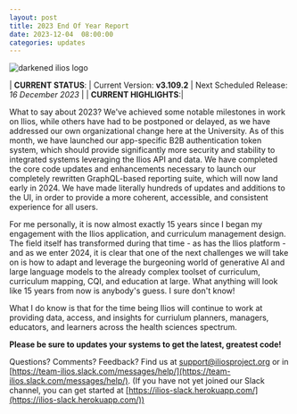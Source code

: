 ```yaml
---
layout: post
title: 2023 End Of Year Report
date: 2023-12-04  08:00:00
categories: updates
---
```


![darkened ilios logo](https://mcusercontent.com/845c4ebabb5b5ae7a6372c715/images/829d4dc8-8cb3-b5f0-2386-c4dd7823b356.png)

| __CURRENT STATUS__:
| Current Version: **v3.109.2**
| Next Scheduled Release: *16 December 2023*
|
| __CURRENT HIGHLIGHTS__:|

What to say about 2023? We've achieved some notable milestones in work on Ilios, while others have had to be postponed or delayed, as we have addressed our own organizational change here at the University. As of this month, we have launched our app-specific B2B authentication token system, which should provide significantly more security and stability to integrated systems leveraging the Ilios API and data. We have completed the core code updates and enhancements necessary to launch our completely rewritten GraphQL-based reporting suite, which will now land early in 2024. We have made literally hundreds of updates and additions to the UI, in order to provide a more coherent, accessible, and consistent experience for all users.

For me personally, it is now almost exactly 15 years since I began my engagement with the Ilios application, and curriculum management design. The field itself has transformed during that time - as has the Ilios platform - and as we enter 2024, it is clear that one of the next challenges we will take on is how to adapt and leverage the burgeoning world of generative AI and large language models to the already complex toolset of curriculum, curriculum mapping, CQI, and education at large. What anything will look like 15 years from now is anybody's guess. I sure don't know!

What I do know is that for the time being Ilios will continue to work at providing data, access, and insights for curriulum planners, managers, educators, and learners across the health sciences spectrum.

**Please be sure to updates your systems to get the latest, greatest code!**

Questions? Comments? Feedback? Find us at
 [support@iliosproject.org](mailto:support@iliosproject.org) or in [https://team-ilios.slack.com/messages/help/](https://team-ilios.slack.com/messages/help/). (If you have not yet joined our Slack channel, you can get started at [https://ilios-slack.herokuapp.com/](https://ilios-slack.herokuapp.com/))
